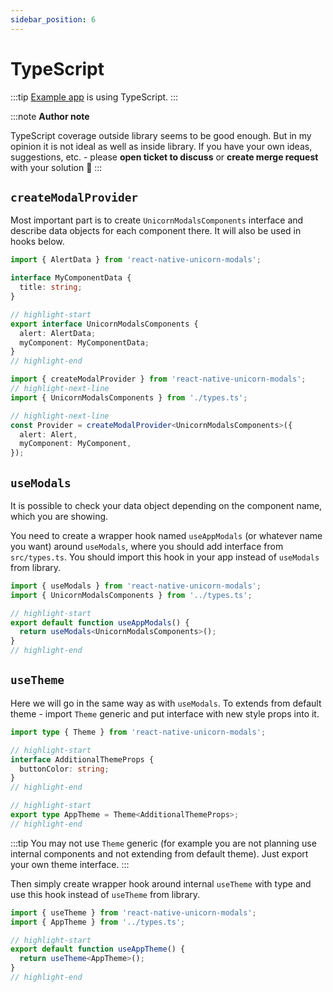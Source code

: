 ```yaml
---
sidebar_position: 6
---
```


# TypeScript

:::tip
[Example app](https://github.com/inferusvv/react-native-unicorn-modals/tree/main/example) is using TypeScript.
:::

:::note
**Author note**

TypeScript coverage outside library seems to be good enough. But in my opinion it is not ideal as well as inside library. If you have your own ideas, suggestions, etc. - please **open ticket to discuss** or **create merge request** with your solution 💪
:::

## `createModalProvider`

Most important part is to create `UnicornModalsComponents` interface and describe data objects for each component there. It will also be used in hooks below.

```ts title=src/types.ts
import { AlertData } from 'react-native-unicorn-modals';

interface MyComponentData {
  title: string;
}

// highlight-start
export interface UnicornModalsComponents {
  alert: AlertData;
  myComponent: MyComponentData;
}
// highlight-end
```

```ts title=src/App.ts
import { createModalProvider } from 'react-native-unicorn-modals';
// highlight-next-line
import { UnicornModalsComponents } from './types.ts';

// highlight-next-line
const Provider = createModalProvider<UnicornModalsComponents>({
  alert: Alert,
  myComponent: MyComponent,
});
```

## `useModals`

It is possible to check your data object depending on the component name, which you are showing.

You need to create a wrapper hook named `useAppModals` (or whatever name you want) around `useModals`, where you should add interface from `src/types.ts`. You should import this hook in your app instead of `useModals` from library.

```ts title=src/hooks/useAppModals.ts
import { useModals } from 'react-native-unicorn-modals';
import { UnicornModalsComponents } from '../types.ts';

// highlight-start
export default function useAppModals() {
  return useModals<UnicornModalsComponents>();
}
// highlight-end
```

## `useTheme`

Here we will go in the same way as with `useModals`. To extends from default theme - import `Theme` generic and put interface with new style props into it.

```ts title=src/types.ts
import type { Theme } from 'react-native-unicorn-modals';

// highlight-start
interface AdditionalThemeProps {
  buttonColor: string;
}
// highlight-end

// highlight-start
export type AppTheme = Theme<AdditionalThemeProps>;
// highlight-end
```

:::tip
You may not use `Theme` generic (for example you are not planning use internal components and not extending from default theme). Just export your own theme interface.
:::

Then simply create wrapper hook around internal `useTheme` with type and use this hook instead of `useTheme` from library.

```ts title=src/hooks/useAppTheme.ts
import { useTheme } from 'react-native-unicorn-modals';
import { AppTheme } from '../types.ts';

// highlight-start
export default function useAppTheme() {
  return useTheme<AppTheme>();
}
// highlight-end
```
